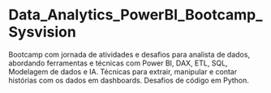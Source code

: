 # Data_Analytics_PowerBI_Bootcamp_Sysvision
Bootcamp com jornada de atividades e desafios para analista de dados, abordando ferramentas e técnicas com Power BI, DAX, ETL, SQL, Modelagem de dados e IA. Técnicas para extrair, manipular e contar histórias com os dados em dashboards. Desafios de código em Python.
